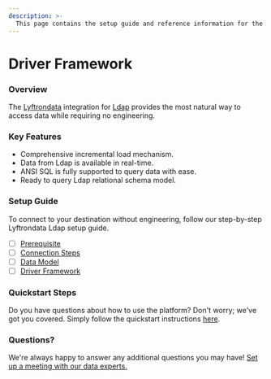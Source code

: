 ```yaml
---
description: >-
  This page contains the setup guide and reference information for the Ldap source connector.
---
```


# Driver Framework

### Overview

The [Lyftrondata](https://www.lyftrondata.com/) integration for [Ldap](None) provides the most natural way to access data while requiring no engineering.

### Key Features

* Comprehensive incremental load mechanism.
* Data from Ldap is available in real-time.&#x20;
* ANSI SQL is fully supported to query data with ease.
* Ready to query Ldap relational schema model.

### Setup Guide

To connect to your destination without engineering, follow our step-by-step Lyftrondata Ldap setup guide.

* [ ] [Prerequisite](../prerequisite.md)
* [ ] [Connection Steps](../connection-steps.md)
* [ ] [Data Model](../data-model/erd.md)
* [ ] [Driver Framework](../driver-framework/)

### Quickstart Steps

Do you have questions about how to use the platform? Don't worry; we've got you covered. Simply follow the quickstart instructions [here](../driver-framework/README.md).

### Questions? <a href="#questions" id="questions"></a>

We're always happy to answer any additional questions you may have! [Set up a meeting with our data experts.](https://www.lyftrondata.com/book-a-meeting/)


